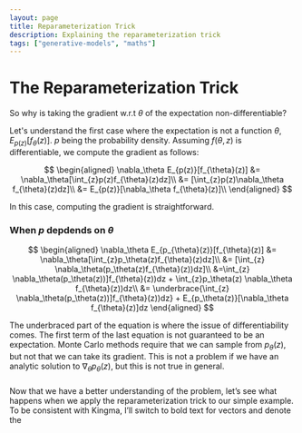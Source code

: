 ```yaml
---
layout: page
title: Reparameterization Trick
description: Explaining the reparameterization trick
tags: ["generative-models", "maths"]
---
```


# The Reparameterization Trick
So why is taking the gradient w.r.t $\theta$ of the expectation non-differentiable? 

Let's understand the first case where the expectation is not a function $\theta$, $E_{p(z)}[f_\theta(z)]$. $p$ being the probability density.
Assuming $f(\theta,z)$ is differentiable, we compute the gradient as follows:

$$
\begin{aligned}
\nabla_\theta E_{p(z)}[f_{\theta}(z)] &= \nabla_\theta[\int_{z}p(z)f_{\theta}(z)dz]\\
&= [\int_{z}p(z)\nabla_\theta f_{\theta}(z)dz]\\
&= E_{p(z)}[\nabla_\theta f_{\theta}(z)]\\
\end{aligned}
$$

In this case, computing the gradient is straightforward. 

### When $p$ depdends on $\theta$
$$
\begin{aligned}
\nabla_\theta E_{p_{\theta}(z)}[f_{\theta}(z)] &= \nabla_\theta[\int_{z}p_\theta(z)f_{\theta}(z)dz]\\
&= [\int_{z} \nabla_\theta(p_\theta(z)f_{\theta}(z))dz]\\
&=\int_{z} \nabla_\theta(p_\theta(z))]f_{\theta}(z))dz + \int_{z}p_\theta(z) \nabla_\theta f_{\theta}(z))dz\\
&= \underbrace{\int_{z} \nabla_\theta(p_\theta(z))]f_{\theta}(z))dz} + E_{p_\theta(z)}[\nabla_\theta f_{\theta}(z)]dz
\end{aligned}
$$

The underbraced part of the equation is where the issue of differentiability comes. The first term of the last equation is not guaranteed to be an expectation. Monte Carlo methods require that we can sample from $p_\theta(z)$, but not that we can take its gradient. This is not a problem if we have an analytic solution to  $\nabla_\theta p_\theta(z)$, but this is not true in general.


### 
Now that we have a better understanding of the problem, let’s see what happens when we apply the reparameterization trick to our simple example. To be consistent with Kingma, I’ll switch to bold text for vectors and denote the 

